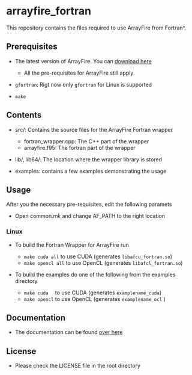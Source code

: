 arrayfire_fortran
=================

This repository contains the files required to use ArrayFire from Fortran^.

Prerequisites
---------------

- The latest version of ArrayFire. You can [download here](http://www.accelereyes.com/download_arrayfire)
    - All the pre-requisites for ArrayFire still apply.

- `gfortran`: Rigt now only `gfortran` for Linux is supported

- `make`

Contents
---------------

- src/: Contains the source files for the ArrayFire Fortran wrapper
    - fortran_wrapper.cpp: The C++ part of the wrapper
    - arrayfire.f95: The fortran part of the wrapper

- lib/, lib64/: The location where the wrapper library is stored

- examples: contains a few examples demonstrating the usage


Usage
----------------

After you the necessary pre-requisites, edit the following paramets

- Open common.mk and change AF_PATH to the right location


### Linux

- To build the Fortran Wrapper for ArrayFire run
    - `make cuda all`   to use CUDA   (generates `libafcu_fortran.so`)
    - `make opencl all` to use OpenCL (generates `libafcl_fortran.so`)

- To build the examples do one of the following from the examples directory
    - `make cuda  ` to use CUDA   (generates `examplename_cuda`)
    - `make opencl` to use OpenCL (generates `examplename_ocl` )

Documentation
---------------

- The documentation can be found [over here](http://www.accelereyes.com/arrayfire/fortran/)

License
---------------

- Please check the LICENSE file in the root directory
